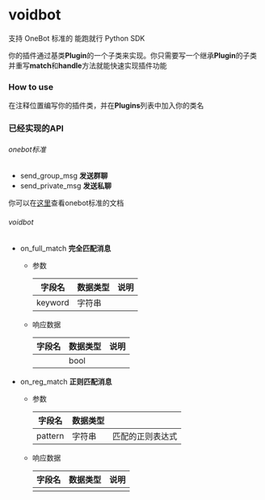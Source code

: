 # voidbot
支持 OneBot 标准的 能跑就行 Python SDK

你的插件通过基类**Plugin**的一个子类来实现。你只需要写一个继承**Plugin**的子类并重写**match**和**handle**方法就能快速实现插件功能



### How to use

在注释位置编写你的插件类，并在**Plugins**列表中加入你的类名



### 已经实现的API

###### onebot标准

- send_group_msg **发送群聊**
- send_private_msg **发送私聊**

你可以在[这里](https://github.com/botuniverse/onebot)查看onebot标准的文档



###### voidbot

- on_full_match **完全匹配消息**

  - 参数

    | 字段名  | 数据类型 | 说明 |
    | ------- | -------- | ---- |
    | keyword | 字符串   |      |

  - 响应数据

    | 字段名 | 数据类型 | 说明 |
    | ------ | -------- | ---- |
    |        | bool     |      |

- on_reg_match **正则匹配消息**

  - 参数

    | 字段名  | 数据类型 |                  |
    | ------- | -------- | ---------------- |
    | pattern | 字符串   | 匹配的正则表达式 |

  - 响应数据

    | 字段名 | 数据类型 | 说明 |
    | ------ | -------- | ---- |
    |        |          |      |

    